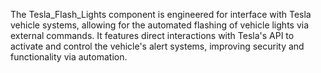 The Tesla_Flash_Lights component is engineered for interface with Tesla vehicle systems, allowing for the automated flashing of vehicle lights via external commands. It features direct interactions with Tesla's API to activate and control the vehicle's alert systems, improving security and functionality via automation.
